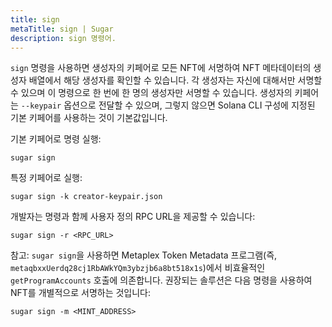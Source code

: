 ```yaml
---
title: sign
metaTitle: sign | Sugar
description: sign 명령어.
---
```


`sign` 명령을 사용하면 생성자의 키페어로 모든 NFT에 서명하여 NFT 메타데이터의 생성자 배열에서 해당 생성자를 확인할 수 있습니다. 각 생성자는 자신에 대해서만 서명할 수 있으며 이 명령으로 한 번에 한 명의 생성자만 서명할 수 있습니다. 생성자의 키페어는 `--keypair` 옵션으로 전달할 수 있으며, 그렇지 않으면 Solana CLI 구성에 지정된 기본 키페어를 사용하는 것이 기본값입니다.

기본 키페어로 명령 실행:

```
sugar sign
```

특정 키페어로 실행:

```
sugar sign -k creator-keypair.json
```

개발자는 명령과 함께 사용자 정의 RPC URL을 제공할 수 있습니다:
```
sugar sign -r <RPC_URL>
```
참고: `sugar sign`을 사용하면 Metaplex Token Metadata 프로그램(즉, `metaqbxxUerdq28cj1RbAWkYQm3ybzjb6a8bt518x1s`)에서 비효율적인 `getProgramAccounts` 호출에 의존합니다. 권장되는 솔루션은 다음 명령을 사용하여 NFT를 개별적으로 서명하는 것입니다:
```
sugar sign -m <MINT_ADDRESS>
```
